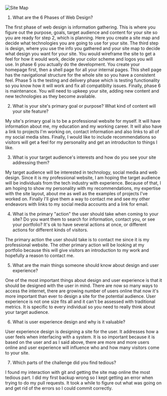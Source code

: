 ![Site Map](/imgs/site_map.jpg)

1. What are the 6 Phases of Web Design?

The first phase of web design is information gathering. This is where you figure out the purpose, goals, target audience and content for your site so you are ready for step 2, which is planning. Here you create a site map and decide what technologies you are going to use for your site. The third step is design, where you use the info you gathered and your site map to decide what design you want for your site. You would wireframe the site to get a feel for how it would work, decide your color scheme and logos you will use. In phase 6 you actually do the development. You create your homepage first, then a shell page for all your internal pages. This shell page has the navigational structure for the whole site so you have a consistent feel. Phase 5 is the testing and delivery phase which is testing functionality so you know how it will work and fix all compatibilty issues. Finally, phase 6 is maintenance. You will need to upkeep your site, adding new content and new technologies as they become available.

2. What is your site's primary goal or purpose? What kind of content will your site feature?

My site's primary goal is to be a professional website for myself. It will have information about me, my education and my working career. It will also have a link to projects I'm working on, contact information and also links to all of my social media sites. Finally, I would like to include recommendations so visitors will get a feel for my personality and get an introduciton to things I like.

3. What is your target audience's interests and how do you see your site addressing them?

My target audience will be interested in technology, social media and web design. Since it is my professional website, I am hoping the target audience will be individuals from the tech industry with experience. Because of that, I am hoping to show my personality with my recommendations, my expertise with the site layout, about me as well as the examples of projects I've worked on. Finally I'll give them a way to contact me and see my other endeavors with links to my social media accounts and a link for email.

4. What is the primary "action" the user should take when coming to your site? Do you want them to search for information, contact you, or see your portfolio? It's ok to have several actions at once, or different actions for different kinds of visitors.

The primary action the user should take is to contact me since it is my professional website. The other primary action will be looking at my portfolio because this will give visitors an introduction to my work and hopefully a reason to contact me.

5. What are the main things someone should know about design and user experience?

One of the most important things about design and user experience is that it should be designed with the user in mind. There are now so many ways to access the internet, there are growing number of users online that now it's more important than ever to design a site for the potential audience. User experience is not one size fits all and it can't be assessed with traditional metrics. It is specific to every individual so you need to really think about your target audience.

6. What is user experience design and why is it valuable?

User experience design is designing a site for the user. It addresses how a  user feels when interfacing with a system. It is so important because it is based on the user and as I said above, there are more and more users online and user experience will influence who and how many visitors come to your site.

7. Which parts of the challenge did you find tedious?

I found my interaction with git and getting the site map online the most tedious part. I did my first backup wrong so I kept getting an error when trying to do my pull requests. It took a while to figure out what was going on and get rid of the errors so I could commit correctly.